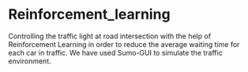 # Reinforcement_learning
Controlling the traffic light at road intersection with the help of Reinforcement Learning in order to reduce the average waiting time for each car in traffic. We have used Sumo-GUI to simulate the traffic environment.
